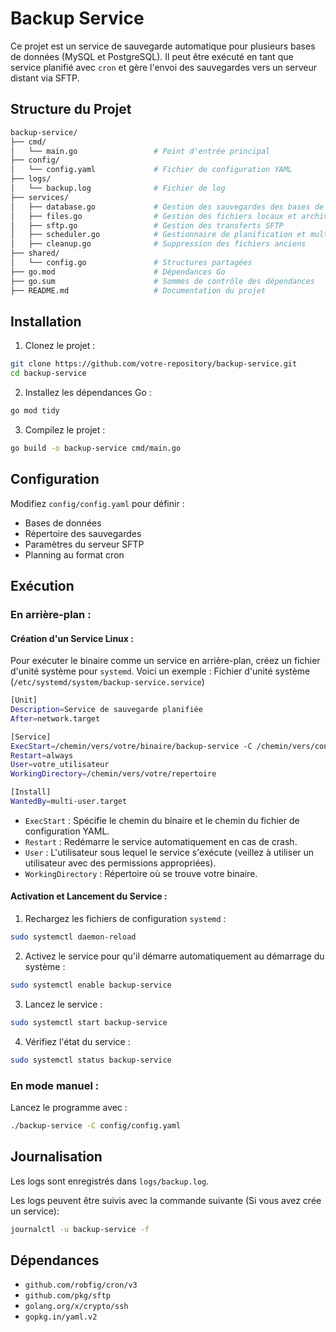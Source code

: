 # Backup Service

Ce projet est un service de sauvegarde automatique pour plusieurs bases de données (MySQL et PostgreSQL). Il peut être exécuté en tant que service planifié avec `cron` et gère l'envoi des sauvegardes vers un serveur distant via SFTP.

## Structure du Projet

```bash
backup-service/
├── cmd/
│   └── main.go                 # Point d'entrée principal
├── config/
│   └── config.yaml             # Fichier de configuration YAML
├── logs/
│   └── backup.log              # Fichier de log
├── services/
│   ├── database.go             # Gestion des sauvegardes des bases de données
│   ├── files.go                # Gestion des fichiers locaux et archivage
│   ├── sftp.go                 # Gestion des transferts SFTP
│   ├── scheduler.go            # Gestionnaire de planification et multitâches
│   ├── cleanup.go              # Suppression des fichiers anciens
├── shared/
│   └── config.go               # Structures partagées
├── go.mod                      # Dépendances Go
├── go.sum                      # Sommes de contrôle des dépendances
├── README.md                   # Documentation du projet

```

## Installation

1. Clonez le projet :
```bash
git clone https://github.com/votre-repository/backup-service.git
cd backup-service
```

2. Installez les dépendances Go :
```bash
go mod tidy
```

3. Compilez le projet :
```bash
go build -o backup-service cmd/main.go
```

## Configuration

Modifiez `config/config.yaml` pour définir :
- Bases de données
- Répertoire des sauvegardes
- Paramètres du serveur SFTP
- Planning au format cron

## Exécution

### En arrière-plan :

#### Création d'un Service Linux :

Pour exécuter le binaire comme un service en arrière-plan, créez un fichier d'unité système pour `systemd`. Voici un exemple :
Fichier d'unité système (`/etc/systemd/system/backup-service.service`)

```bash
[Unit]
Description=Service de sauvegarde planifiée
After=network.target

[Service]
ExecStart=/chemin/vers/votre/binaire/backup-service -C /chemin/vers/config.yaml
Restart=always
User=votre_utilisateur
WorkingDirectory=/chemin/vers/votre/repertoire

[Install]
WantedBy=multi-user.target

```

- `ExecStart` : Spécifie le chemin du binaire et le chemin du fichier de configuration YAML.
- `Restart` : Redémarre le service automatiquement en cas de crash.
- `User` : L'utilisateur sous lequel le service s'exécute (veillez à utiliser un utilisateur avec des permissions appropriées).
- `WorkingDirectory` : Répertoire où se trouve votre binaire.


#### Activation et Lancement du Service :

1. Rechargez les fichiers de configuration `systemd` :
```bash
sudo systemctl daemon-reload
```

2. Activez le service pour qu'il démarre automatiquement au démarrage du système :
```bash
sudo systemctl enable backup-service
```

3. Lancez le service :
```bash
sudo systemctl start backup-service
```

4. Vérifiez l'état du service :
```bash
sudo systemctl status backup-service
```

### En mode manuel :

Lancez le programme avec :
```bash
./backup-service -C config/config.yaml
```

## Journalisation

Les logs sont enregistrés dans `logs/backup.log`.

Les logs peuvent être suivis avec la commande suivante (Si vous avez crée un service):
```bash
journalctl -u backup-service -f
```

## Dépendances

- `github.com/robfig/cron/v3`
- `github.com/pkg/sftp`
- `golang.org/x/crypto/ssh`
- `gopkg.in/yaml.v2`
